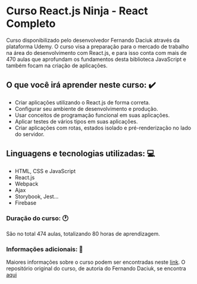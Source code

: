 # Curso React.js Ninja - React Completo

Curso disponibilizado pelo desenvolvedor <a hrfe="https://github.com/fdaciuk">Fernando Daciuk</a> através da plataforma Udemy. O curso visa a preparação para o mercado de trabalho na área do desenvolvimento com React.js, e para isso conta com mais de 470 aulas que aprofundam os fundamentos desta biblioteca JavaScript e também focam na criação de aplicações.

## O que você irá aprender neste curso: :heavy_check_mark:
<ul>
  <li>Criar aplicações utilizando o React.js de forma correta.</li>
  <li>Configurar seu ambiente de desenvolvimento e produção.</li>
  <li>Usar conceitos de programação funcional em suas aplicações.</li>
  <li>Aplicar testes de vários tipos em suas aplicações.</li>
  <li>Criar aplicações com rotas, estados isolado e pré-renderização no lado do servidor.</li>
</ul>

## Linguagens e tecnologias utilizadas: :computer:

<ul>
  <li> HTML, CSS e JavaScript </li>
  <li> React.js </li>
  <li> Webpack </li>
  <li> Ajax </li>
  <li> Storybook, Jest... </li>
  <li> Firebase </li>
</ul>

### Duração do curso: :clock1:

São no total 474 aulas, totalizando 80 horas de aprendizagem.

### Informações adicionais: :pencil:

Maiores informações sobre o curso podem ser encontradas neste <a href="https://www.udemy.com/course/curso-reactjs-ninja/">link</a>. O repositório original do curso, de autoria do Fernando Daciuk, se encontra <a href="https://github.com/da2k/curso-reactjs-ninja">aqui</a>
